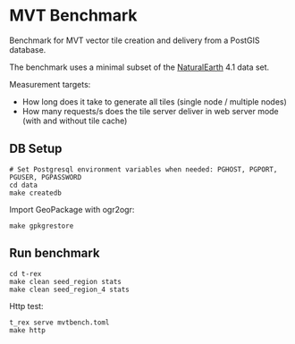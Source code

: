 MVT Benchmark
=============

Benchmark for MVT vector tile creation and delivery from a PostGIS database.

The benchmark uses a minimal subset of the [NaturalEarth](http://www.naturalearthdata.com/) 4.1 data set.

Measurement targets:
* How long does it take to generate all tiles (single node / multiple nodes)
* How many requests/s does the tile server deliver in web server mode (with and without tile cache)

DB Setup
--------

    # Set Postgresql environment variables when needed: PGHOST, PGPORT, PGUSER, PGPASSWORD
    cd data
    make createdb

Import GeoPackage with ogr2ogr:

    make gpkgrestore


Run benchmark
-------------

    cd t-rex
    make clean seed_region stats
    make clean seed_region_4 stats

Http test:

    t_rex serve mvtbench.toml
    make http
